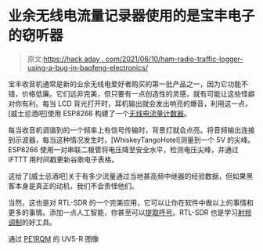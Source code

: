 # 业余无线电流量记录器使用的是宝丰电子的窃听器

> 原文:[https://hack aday . com/2021/06/10/ham-radio-traffic-logger-using-a-bug-in-baofeng-electronics/](https://hackaday.com/2021/06/10/ham-radio-traffic-logger-using-a-bug-in-baofeng-electronics/)

宝丰收音机通常是新的业余无线电爱好者购买的第一批产品之一，因为它功能不错，价格低廉。它们远非完美，但只要有一点创造性的灵感，就有可能让这些怪癖对你有利。每当 LCD 背光打开时，耳机输出就会发出响亮的爆音，利用这一点，[威士忌酒吧]使用 ESP8266 构建了一个[无线电流量计数器](http://www.whiskeytangohotel.com/2021/05/2m-70cm-ham-radio-traffic-logger.html)。

每当收音机调谐到的一个频率上有信号传输时，背景灯就会点亮。将音频输出连接到示波器，每当这种情况发生时，[WhiskeyTangoHotel]测量到一个 5V 的尖峰。ESP8266 使用一对串联二极管将电压降至安全水平，检测电压尖峰，并通过 IFTTT 用时间戳更新谷歌电子表格。

这给了[威士忌酒吧]关于有多少流量通过当地甚高频中继器的经验数据，但如果黑客本身是真正的动机，我们不会责怪他们。

当然，这也是对 RTL-SDR 的一个完美应用，它可以让你在软件中做以上的事情和更多的事情。添加一点人工智能，你甚至可以[提取呼号](https://hackaday.com/2018/10/09/using-ai-to-pull-call-signs-from-sdr-processed-signals/)。RTL-SDR 也是学习[射频调制](https://hackaday.com/2020/01/28/rf-modulation-crash-course-for-hackers/)的好工具。

通过 [PE1RQM](https://www.pe1rqm.nl/techniek-info/baofeng-uv-5r-uv-5re-review/) 的 UV5-R 图像
